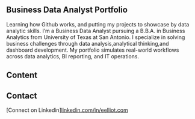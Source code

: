 ## Business Data Analyst Portfolio

Learning how Github works, and putting my projects to showcase by data analytic skills.  I’m a Business Data Analyst pursuing a B.B.A. in Business Analytics from University of Texas at San Antonio. I specialize in solving business challenges through data analysis,analytical thinking,and dashboard development. My portfolio simulates real-world workflows across data analytics, BI reporting, and IT operations.

## Content

## Contact 
[Connect on Linkedin][linkedin.com/in/eelliot.com ](url)

